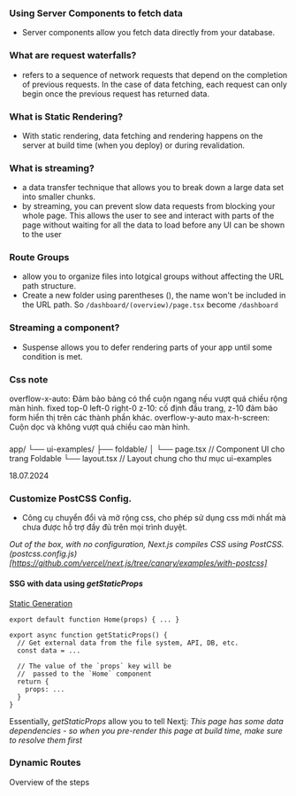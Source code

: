 ### Using Server Components to fetch data

- Server components allow you fetch data directly from your database.

### What are request waterfalls? 

- refers to a sequence of network requests that depend on the completion of previous requests. In the case of data fetching, each request can only begin once the previous request has returned data.

### What is Static Rendering?

- With static rendering, data fetching and rendering happens on the server at build time (when you deploy) or during revalidation.

### What is streaming?

- a data transfer technique that allows you to break down a large data set into smaller chunks.
- by streaming, you can prevent slow data requests from blocking your whole page. This allows the user to see and interact with parts of the page without waiting for all the data to load before any UI can be shown to the user

### Route Groups

- allow you to organize files into lotgical groups without affecting the URL path structure.
- Create a new folder using parentheses (), the name won't be included in the URL path. So `/dashboard/(overview)/page.tsx` become `/dashboard`

### Streaming a component?

- Suspense allows you to defer rendering parts of your app until some condition is met.

### Css note
overflow-x-auto: Đảm bảo bảng có thể cuộn ngang nếu vượt quá chiều rộng màn hình.
fixed top-0 left-0 right-0 z-10: cố định đầu trang, z-10 đảm bảo form hiển thị trên các thành phần khác.
overflow-y-auto max-h-screen: Cuộn dọc và không vượt quá chiều cao màn hình.


###
app/
└── ui-examples/
    ├── foldable/
    │   └── page.tsx   // Component UI cho trang Foldable
    └── layout.tsx     // Layout chung cho thư mục ui-examples


18.07.2024
###  Customize PostCSS Config.
- Công cụ chuyển đổi và mở rộng css, cho phép sử dụng css mới nhất mà chưa được hỗ trợ đầy đủ trên mọi trình duyệt.

_Out of the box, with no configuration, Next.js compiles CSS using PostCSS._
_(postcss.config.js)[https://github.com/vercel/next.js/tree/canary/examples/with-postcss]_

#### SSG with data using _getStaticProps_
[Static Generation](https://nextjs.org/docs/advanced-features/data-fetching#static-generation)
```
export default function Home(props) { ... }

export async function getStaticProps() {
  // Get external data from the file system, API, DB, etc.
  const data = ...

  // The value of the `props` key will be
  //  passed to the `Home` component
  return {
    props: ...
  }
}
```
Essentially, _getStaticProps_ allow you to tell Nextj:
_This page has some data dependencies - so when you pre-render this page at build time, make sure to resolve them first_


 ### Dynamic Routes
[](https://nextjs.org/learn-pages-router/basics/dynamic-routes/page-path-external-data)

Overview of the steps


